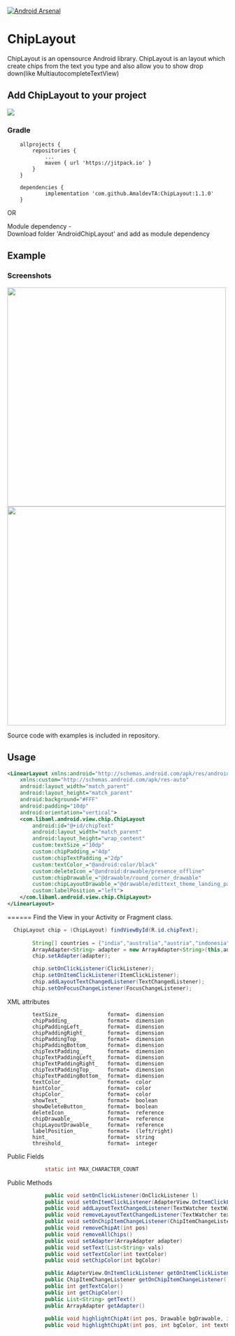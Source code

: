 [![Android Arsenal](https://img.shields.io/badge/Android%20Arsenal-ChipLayout-green.svg?style=true)](https://android-arsenal.com/details/1/3942)
<br>

ChipLayout
==========

ChipLayout is an opensource Android library. ChipLayout is an layout which create chips from the text you type and also allow you to show drop down(like MultiautocompleteTextView)

Add ChipLayout to your project
------------------------------
[![](https://jitpack.io/v/AmaldevTA/ChipLayout.svg)](https://jitpack.io/#AmaldevTA/ChipLayout)

### Gradle
```
	allprojects {
		repositories {
			...
			maven { url 'https://jitpack.io' }
		}
	}
```

```
	dependencies {
	        implementation 'com.github.AmaldevTA:ChipLayout:1.1.0'
	}
```

OR

Module dependency - <br>Download folder 'AndroidChipLayout' and add as module dependency

Example
-------

### Screenshots
<img src="./img/img1.png" width="500">
<br>
<img src="./img/img2.png" width="500">

Source code with examples is included in repository.

Usage
-----
```xml
<LinearLayout xmlns:android="http://schemas.android.com/apk/res/android"
    xmlns:custom="http://schemas.android.com/apk/res-auto"
    android:layout_width="match_parent"
    android:layout_height="match_parent"
    android:background="#FFF"
    android:padding="10dp"
    android:orientation="vertical">
    <com.libaml.android.view.chip.ChipLayout
        android:id="@+id/chipText"
        android:layout_width="match_parent"
        android:layout_height="wrap_content"
        custom:textSize_="10dp"
        custom:chipPadding_="4dp"
        custom:chipTextPadding_="2dp"
        custom:textColor_="@android:color/black"
        custom:deleteIcon_="@android:drawable/presence_offline"
        custom:chipDrawable_="@drawable/round_corner_drawable"
        custom:chipLayoutDrawable_="@drawable/edittext_theme_landing_page"
        custom:labelPosition_="left">
    </com.libaml.android.view.chip.ChipLayout>
</LinearLayout>

```
======
Find the View in your Activity or Fragment class.

```java
  ChipLayout chip = (ChipLayout) findViewById(R.id.chipText);
        
        String[] countries = {"india","australia","austria","indonesia","canada"};
        ArrayAdapter<String> adapter = new ArrayAdapter<String>(this,android.R.layout.simple_list_item_1,countries);
        chip.setAdapter(adapter);

        chip.setOnClickListener(ClickListener);
        chip.setOnItemClickListener(ItemClickListener);
        chip.addLayoutTextChangedListener(TextChangedListener);
        chip.setOnFocusChangeListener(FocusChangeListener);
```

XML attributes 

 	        textSize_  		    	format=  dimension  
            chipPadding_   		    format=  dimension  
            chipPaddingLeft_   		format=  dimension  
            chipPaddingRight_  		format=  dimension  
            chipPaddingTop_   		format=  dimension  
            chipPaddingBottom_  	format=  dimension  
            chipTextPadding_   		format=  dimension  
            chipTextPaddingLeft_   	format=  dimension  
            chipTextPaddingRight_  	format=  dimension  
            chipTextPaddingTop_   	format=  dimension  
            chipTextPaddingBottom_  format=  dimension  
            textColor_      		format=  color   
            hintColor_      		format=  color
            chipColor_   		    format=  color
            showText_   	    	format=  boolean   
            showDeleteButton_   	format=  boolean   
            deleteIcon_   	    	format=  reference   
            chipDrawable_   		format=  reference   
            chipLayoutDrawable_   	format=  reference   
            labelPosition_   		format=  (left/right)
            hint_                   format=  string
            threshold_              format=  integer

Public Fields
```java
            static int MAX_CHARACTER_COUNT
```
          
Public Methods
```java
            public void setOnClickListener(OnClickListener l)
            public void setOnItemClickListener(AdapterView.OnItemClickListener l) 
            public void addLayoutTextChangedListener(TextWatcher textWatcher)
            public void removeLayoutTextChangedListener(TextWatcher textWatcher)
            public void setOnChipItemChangeListener(ChipItemChangeListener l)
            public void removeChipAt(int pos)
            public void removeAllChips()
            public void setAdapter(ArrayAdapter adapter)
            public void setText(List<String> vals)
            public void setTextColor(int textColor)
            public void setChipColor(int bgColor)

            public AdapterView.OnItemClickListener getOnItemClickListener()
            public ChipItemChangeListener getOnChipItemChangeListener()
            public int getTextColor()
            public int getChipColor()
            public List<String> getText()
            public ArrayAdapter getAdapter()
            
            public void highlightChipAt(int pos, Drawable bgDrawable, int textColor)
            public void highlightChipAt(int pos, int bgColor, int textColor)
```
